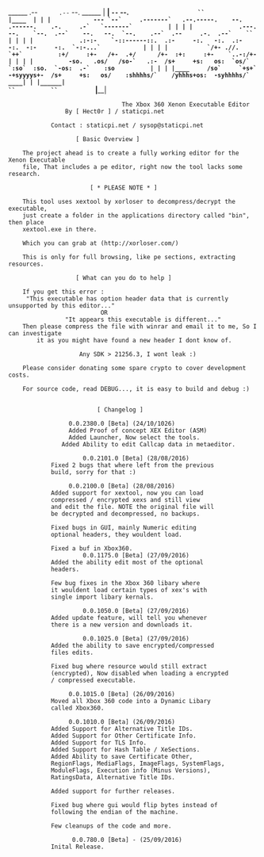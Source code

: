  ______     .--`      .--`                            --.                                             ______
|  ____|     `--`    --.       ```                    ``                                             |____  |
| |            --- `--`     .-------`   .--.-----.    --.    .------.    .-.     .-`   `-------`          | |
| |             .---.      --.    `--.  .--`    --.   --.  `--.    .--`  .--     .-.  .--`    ``          | |
| |             .:-:-    `-::------::.  .:-     -:.   -:.  .:-      -:.  -:-     -:.  `-:-...`            | |
| |           `/+- .//.   `++`          :+/     :+-   /+-  .+/      /+-  :+:     :+-    `..-:/+-          | |
| |          -so.   .os/   /so-`   .:-  /s+     +s:   os:  `os/`  `:so`  :so.  `-os:  .-`    :so          | |
| |____     /so`     `+s+`  -+syyyys+-  /s+     +s:   os/    :shhhhs/`    /yhhhs+os:  -syhhhhs/`      ____| |
|______|                                                        ``          ``           ```         |______|
 
                                    The Xbox 360 Xenon Executable Editor
					By [ Hect0r ] / staticpi.net

				Contact : staticpi.net / sysop@staticpi.net

					   [ Basic Overview ]

		The project ahead is to create a fully working editor for the Xenon Executable
		file, That includes a pe editor, right now the tool lacks some research.

				           [ * PLEASE NOTE * ]

		This tool uses xextool by xorloser to decompress/decrypt the executable,
		just create a folder in the applications directory called "bin", then place
		xextool.exe in there.

		Which you can grab at (http://xorloser.com/)
		
		This is only for full browsing, like pe sections, extracting resources.

				       [ What can you do to help ]

		If you get this error : 
	     "This executable has option header data that is currently unsupported by this editor..."
					          OR
    				"It appears this executable is different..."
		Then please compress the file with winrar and email it to me, So I can investigate 
			it as you might have found a new header I dont know of.

			            Any SDK > 21256.3, I wont leak :)

		Please consider donating some spare crypto to cover development costs.
		
		For source code, read DEBUG..., it is easy to build and debug :)


				             [ Changelog ]
					     
				     0.0.2380.0 [Beta] (24/10/1026)
				     Added Proof of concept XEX Editor (ASM)
				     Added Launcher, Now select the tools.
			       Added Ability to edit Callcap data in metaeditor.
					     
			             0.0.2101.0 [Beta] (28/08/2016)
				Fixed 2 bugs that where left from the previous
				build, sorry for that :)

				     0.0.2100.0 [Beta] (28/08/2016)
				Added support for xextool, now you can load
				compressed / encrypted xexs and still view 
				and edit the file. NOTE the original file will
				be decrypted and decompressed, no backups.
				
				Fixed bugs in GUI, mainly Numeric editing 
				optional headers, they wouldent load.
				
				Fixed a buf in Xbox360.
			             0.0.1175.0 [Beta] (27/09/2016)
				Added the ability edit most of the optional
				headers. 
				
				Few bug fixes in the Xbox 360 libary where
				it wouldent load certain types of xex's with
				single import libary kernals.
				
			             0.0.1050.0 [Beta] (27/09/2016)
				Added update feature, will tell you whenever
				there is a new version and downloads it.
				
			             0.0.1025.0 [Beta] (27/09/2016)
				Added the ability to save encrypted/compressed
				files edits.
				
				Fixed bug where resource would still extract
				(encrypted), Now disabled when loading a encrypted
				/ compressed executable.
				
				     0.0.1015.0 [Beta] (26/09/2016)
				Moved all Xbox 360 code into a Dynamic Libary
				called Xbox360.
				
				     0.0.1010.0 [Beta] (26/09/2016)
				Added Support for Alternative Title IDs.
				Added Support for Other Certificate Info.
				Added Support for TLS Info.
				Added Support for Hash Table / XeSections.
				Added Ability to save Certificate Other,
				RegionFlags, MediaFlags, ImageFlags, SystemFlags,
				ModuleFlags, Execution info (Minus Versions),
				RatingsData, Alternative Title IDs.

				Added support for further releases.

				Fixed bug where gui would flip bytes instead of
				following the endian of the machine.

				Few cleanups of the code and more.

				      0.0.780.0 [Beta] - (25/09/2016)
				Inital Release.
